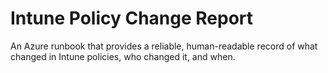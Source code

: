 # Intune Policy Change Report
An Azure runbook that provides a reliable, human-readable record of what changed in Intune policies, who changed it, and when.
